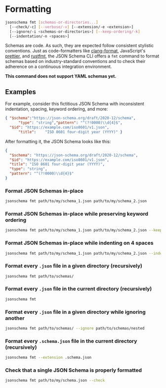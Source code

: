 Formatting
==========

```sh
jsonschema fmt [schemas-or-directories...]
  [--check/-c] [--verbose/-v] [--extension/-e <extension>]
  [--ignore/-i <schemas-or-directories>] [--keep-ordering/-k]
  [--indentation/-n <spaces>]
```

Schemas are code. As such, they are expected follow consistent stylistic
conventions.  Just as code-formatters like
[clang-format](https://clang.llvm.org/docs/ClangFormat.html), JavaScript's
[prettier](https://prettier.io/), and
[rustfmt](https://github.com/rust-lang/rustfmt), the JSON Schema CLI offers a
`fmt` command to format schemas based on industry-standard conventions and to
check their adherence on a continuous integration environment.

**This command does not support YAML schemas yet.**

Examples
--------

For example, consider this fictitious JSON Schema with inconsistent
indentation, spacing, keyword ordering, and more:

```json
{ "$schema":"https://json-schema.org/draft/2020-12/schema",
      "type": "string","pattern": "^(?!0000)\\d{4}$",
  "$id": "https://example.com/iso8601/v1.json",
      "title":    "ISO 8601 four-digit year (YYYY)" }
```

After formatting it, the JSON Schema looks like this:

```json
{
  "$schema": "https://json-schema.org/draft/2020-12/schema",
  "$id": "https://example.com/iso8601/v1.json",
  "title": "ISO 8601 four-digit year (YYYY)",
  "type": "string",
  "pattern": "^(?!0000)\\d{4}$"
}
```

### Format JSON Schemas in-place

```sh
jsonschema fmt path/to/my/schema_1.json path/to/my/schema_2.json
```

### Format JSON Schemas in-place while preserving keyword ordering

```sh
jsonschema fmt path/to/my/schema_1.json path/to/my/schema_2.json --keep-ordering
```

### Format JSON Schemas in-place while indenting on 4 spaces

```sh
jsonschema fmt path/to/my/schema_1.json path/to/my/schema_2.json --indentation 4
```

### Format every `.json` file in a given directory (recursively)

```sh
jsonschema fmt path/to/schemas/
```

### Format every `.json` file in the current directory (recursively)

```sh
jsonschema fmt
```

### Format every `.json` file in a given directory while ignoring another

```sh
jsonschema fmt path/to/schemas/ --ignore path/to/schemas/nested
```

### Format every `.schema.json` file in the current directory (recursively)

```sh
jsonschema fmt --extension .schema.json
```

### Check that a single JSON Schema is properly formatted

```sh
jsonschema fmt path/to/my/schema.json --check
```
